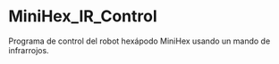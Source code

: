 # MiniHex_IR_Control
Programa de control del robot hexápodo MiniHex usando un mando de infrarrojos.
